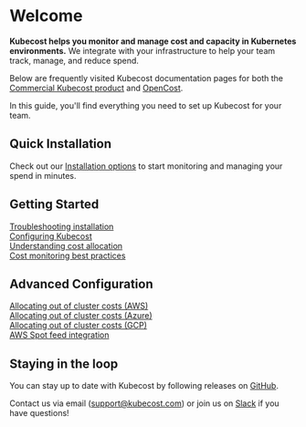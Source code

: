 Welcome
=======

__Kubecost helps you monitor and manage cost and capacity in Kubernetes environments.__ We integrate with your infrastructure to help your team track, manage, and reduce spend. 

Below are frequently visited Kubecost documentation pages for both the [Commercial Kubecost product](http://kubecost.com) and [OpenCost](https://www.opencost.io/).

In this guide, you'll find everything you need to set up Kubecost for your team.

## Quick Installation

Check out our [Installation options](/install.md) to start monitoring and managing your spend in minutes.

## Getting Started

[Troubleshooting installation](/troubleshoot-install.md)  
[Configuring Kubecost](/using-kubecost/getting-started)  
[Understanding cost allocation](/cost-allocation.md)  
[Cost monitoring best practices](https://blog.kubecost.com/blog/cost-monitoring/)  

## Advanced Configuration
[Allocating out of cluster costs (AWS)](/aws-out-of-cluster.md)  
[Allocating out of cluster costs (Azure)](/azure-out-of-cluster.md)  
[Allocating out of cluster costs (GCP)](/gcp-out-of-cluster.md)  
[AWS Spot feed integration](/using-kubecost/getting-started#spot-nodes)

## Staying in the loop

You can stay up to date with Kubecost by following releases on [GitHub](https://github.com/kubecost/cost-analyzer-helm-chart/releases).

Contact us via email (<support@kubecost.com>) or join us on [Slack](https://join.slack.com/t/kubecost/shared_invite/zt-1dz4a0bb4-InvSsHr9SQsT_D5PBle2rw) if you have questions!
